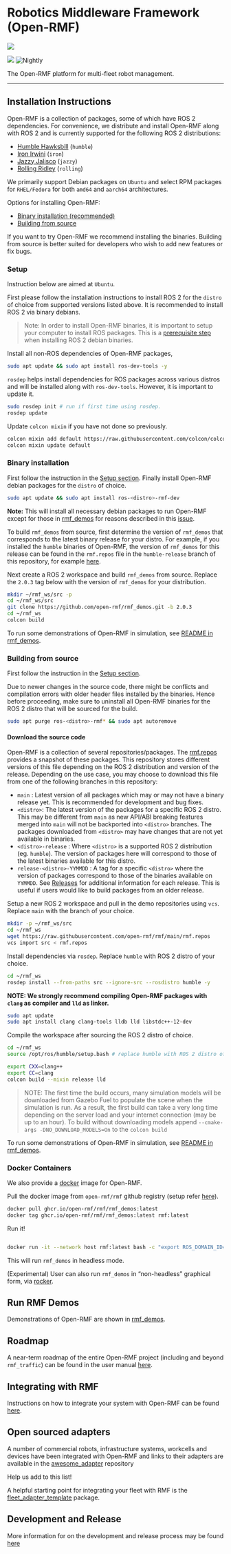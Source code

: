 # Robotics Middleware Framework (Open-RMF)

![](media/rmf_banner.png)

![](https://github.com/open-rmf/rmf/workflows/build/badge.svg)
![Nightly](https://github.com/open-rmf/rmf/workflows/nightly/badge.svg)

The Open-RMF platform for multi-fleet robot management.

---

## Installation Instructions

Open-RMF is a collection of packages, some of which have ROS 2 dependencies.
For convenience, we distribute and install Open-RMF along with ROS 2 and is currently supported for the following ROS 2 distributions:
* [Humble Hawksbill](https://docs.ros.org/en/humble/index.html) (`humble`)
* [Iron Irwini](https://docs.ros.org/en/iron/index.html) (`iron`)
* [Jazzy Jalisco](https://docs.ros.org/en/jazzy/index.html) (`jazzy`)
* [Rolling Ridley](https://docs.ros.org/en/rolling/index.html) (`rolling`)

We primarily support Debian packages on `Ubuntu` and select RPM packages for `RHEL/Fedora` for both `amd64` and `aarch64` architectures.

Options for installing Open-RMF:
* [Binary installation (recommended)](#binary-installation)
* [Building from source](#building-from-source)

If you want to try Open-RMF we recommend installing the binaries. Building from source is better suited for developers who wish to add new features or fix bugs.

### Setup
Instruction below are aimed at `Ubuntu`.

First please follow the installation instructions to install ROS 2 for the `distro` of choice from supported versions listed above.
It is recommended to install ROS 2 via binary debians.

> Note: In order to install Open-RMF binaries, it is important to setup your computer to install ROS packages. This is a [prerequisite step](https://docs.ros.org/en/rolling/Installation/Ubuntu-Install-Debians.html#enable-required-repositories) when installing ROS 2 debian binaries.

Install all non-ROS dependencies of Open-RMF packages,

```bash
sudo apt update && sudo apt install ros-dev-tools -y
```

`rosdep` helps install dependencies for ROS packages across various distros and will be installed along with `ros-dev-tools`.
However, it is important to update it.

```bash
sudo rosdep init # run if first time using rosdep.
rosdep update
```

Update `colcon mixin` if you have not done so previously.

```bash
colcon mixin add default https://raw.githubusercontent.com/colcon/colcon-mixin-repository/master/index.yaml
colcon mixin update default
```

### Binary installation
First follow the instruction in the [Setup section](#setup).
Finally install Open-RMF debian packages for the `distro` of choice.

```bash
sudo apt update && sudo apt install ros-<distro>-rmf-dev
```

**Note:** This will install all necessary debian packages to run Open-RMF except for those in [rmf_demos](https://github.com/open-rmf/rmf_demos) for reasons described in this [issue](https://github.com/open-rmf/rmf_demos/issues/166).

To build `rmf_demos` from source, first determine the version of `rmf_demos` that corresponds to the latest binary release for your distro.
For example, if you installed the `humble` binaries of Open-RMF, the version of `rmf_demos` for this release can be found in the `rmf.repos` file in the `humble-release` branch of this repository, for example [here](https://github.com/open-rmf/rmf/blob/591b0b9f34a021d81522a0af6f42ffcb5fc70293/rmf.repos#L5).

Next create a ROS 2 workspace and build `rmf_demos` from source.
Replace the `2.0.3` tag below with the version of `rmf_demos` for your distribution.

```bash
mkdir ~/rmf_ws/src -p
cd ~/rmf_ws/src
git clone https://github.com/open-rmf/rmf_demos.git -b 2.0.3
cd ~/rmf_ws
colcon build
```

To run some demonstrations of Open-RMF in simulation, see [README in rmf_demos](https://github.com/open-rmf/rmf_demos).

### Building from source
First follow the instruction in the [Setup section](#setup).

Due to newer changes in the source code, there might be conflicts and compilation errors with older header files installed by the binaries. Hence before proceeding, make sure to uninstall all Open-RMF binaries for the ROS 2 distro that will be sourced for the build.
```bash
sudo apt purge ros-<distro>-rmf* && sudo apt autoremove
```

#### Download the source code
Open-RMF is a collection of several repositories/packages.
The [rmf.repos](https://github.com/open-rmf/rmf/blob/main/rmf.repos) provides a snapshot of these packages.
This repository stores different versions of this file depending on the ROS 2 distribution and version of the release.
Depending on the use case, you may choose to download this file from one of the following branches in this repository:
* `main` : Latest version of all packages which may or may not have a binary release yet. This is recommended for development and bug fixes.
* `<distro>`: The latest version of the packages for a specific ROS 2 distro. This may be different from `main` as new API/ABI breaking features merged into `main` will not be backported into `<distro>` branches. The packages downloaded from `<distro>` may have changes that are not yet available in binaries.
* `<distro>-release` : Where `<distro>` is a supported ROS 2 distribution (eg. `humble`). The version of packages here will correspond to those of the latest binaries available for this distro.
* `release-<distro>-YYMMDD` : A tag for a specific `<distro>` where the version of packages correspond to those of the binaries available on `YYMMDD`. See [Releases](https://github.com/open-rmf/rmf/releases) for additional information for each release. This is useful if users would like to build packages from an older release.


Setup a new ROS 2 workspace and pull in the demo repositories using `vcs`.
Replace `main` with the branch of your choice.

```bash
mkdir -p ~/rmf_ws/src
cd ~/rmf_ws
wget https://raw.githubusercontent.com/open-rmf/rmf/main/rmf.repos
vcs import src < rmf.repos
```

Install dependencies via `rosdep`.
Replace `humble` with ROS 2 distro of your choice.

```bash
cd ~/rmf_ws
rosdep install --from-paths src --ignore-src --rosdistro humble -y
```

**NOTE: We strongly recommend compiling Open-RMF packages with `clang` as compiler and `lld` as linker.**

```bash
sudo apt update
sudo apt install clang clang-tools lldb lld libstdc++-12-dev
```

Compile the workspace after sourcing the ROS 2 distro of choice.

```bash
cd ~/rmf_ws
source /opt/ros/humble/setup.bash # replace humble with ROS 2 distro of choice.

export CXX=clang++
export CC=clang
colcon build --mixin release lld
```

> NOTE: The first time the build occurs, many simulation models will be downloaded from Gazebo Fuel to populate the scene when the simulation is run. As a result, the first build can take a very long time depending on the server load and your internet connection (may be up to an hour). To build without downloading models append `--cmake-args -DNO_DOWNLOAD_MODELS=On` to the `colcon build`

To run some demonstrations of Open-RMF in simulation, see [README in rmf_demos](https://github.com/open-rmf/rmf_demos).

### Docker Containers

We also provide a [docker](https://docs.docker.com/engine/install/ubuntu/) image for Open-RMF.

Pull the docker image from `open-rmf/rmf` github registry (setup refer [here](https://docs.github.com/en/free-pro-team@latest/packages/using-github-packages-with-your-projects-ecosystem/configuring-docker-for-use-with-github-packages#authenticating-with-a-personal-access-token)).

```bash
docker pull ghcr.io/open-rmf/rmf/rmf_demos:latest
docker tag ghcr.io/open-rmf/rmf/rmf_demos:latest rmf:latest
```

Run it!

```bash

docker run -it --network host rmf:latest bash -c "export ROS_DOMAIN_ID=9; ros2 launch rmf_demos_gz office.launch.xml headless:=1"
```

This will run `rmf_demos` in headless mode.

(Experimental) User can also run `rmf_demos` in “non-headless” graphical form, via [rocker](https://github.com/osrf/rocker).

## Run RMF Demos

Demonstrations of Open-RMF are shown in [rmf_demos](https://github.com/open-rmf/rmf_demos/).

## Roadmap

A near-term roadmap of the entire Open-RMF project (including and beyond `rmf_traffic`) can be found in the user manual [here](https://osrf.github.io/ros2multirobotbook/roadmap.html).

## Integrating with RMF

Instructions on how to integrate your system with Open-RMF can be found [here](https://osrf.github.io/ros2multirobotbook/integration.html).

## Open sourced adapters

A number of commercial robots, infrastructure systems, workcells and devices have been integrated with Open-RMF and links to their adapters are available in the [awesome_adapter](https://github.com/open-rmf/awesome_adapters) repository

Help us add to this list!

A helpful starting point for integrating your fleet with RMF is the [fleet_adapter_template](https://github.com/open-rmf/free_fleet) package.

## Development and Release

More information for on the development and release process may be found [here](docs/Development-and-Release.md)
